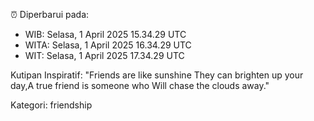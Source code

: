 ⏰ Diperbarui pada:
- WIB: Selasa, 1 April 2025 15.34.29 UTC
- WITA: Selasa, 1 April 2025 16.34.29 UTC
- WIT: Selasa, 1 April 2025 17.34.29 UTC

Kutipan Inspiratif:
"Friends are like sunshine They can brighten up your day,A true friend is someone who Will chase the clouds away."


Kategori: friendship


